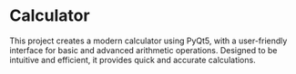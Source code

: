 # Calculator
This project creates a modern calculator using PyQt5, with a user-friendly interface for basic and advanced arithmetic operations. Designed to be intuitive and efficient, it provides quick and accurate calculations.
